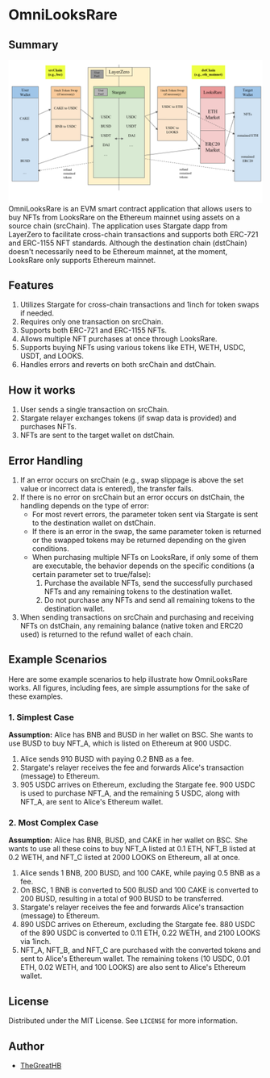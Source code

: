 # OmniLooksRare

## Summary

![OmniLooksRare Diagram](docs/OmniLooksRare_Diagram.png)
OmniLooksRare is an EVM smart contract application that allows users to buy NFTs from LooksRare on the Ethereum mainnet using assets on a source chain (srcChain). The application uses Stargate dapp from LayerZero to facilitate cross-chain transactions and supports both ERC-721 and ERC-1155 NFT standards. Although the destination chain (dstChain) doesn't necessarily need to be Ethereum mainnet, at the moment, LooksRare only supports Ethereum mainnet.

## Features

1. Utilizes Stargate for cross-chain transactions and 1inch for token swaps if needed.
2. Requires only one transaction on srcChain.
3. Supports both ERC-721 and ERC-1155 NFTs.
4. Allows multiple NFT purchases at once through LooksRare.
5. Supports buying NFTs using various tokens like ETH, WETH, USDC, USDT, and LOOKS.
6. Handles errors and reverts on both srcChain and dstChain.

## How it works

1. User sends a single transaction on srcChain.
2. Stargate relayer exchanges tokens (if swap data is provided) and purchases NFTs.
3. NFTs are sent to the target wallet on dstChain.

## Error Handling

1. If an error occurs on srcChain (e.g., swap slippage is above the set value or incorrect data is entered), the transfer fails.
2. If there is no error on srcChain but an error occurs on dstChain, the handling depends on the type of error:
   - For most revert errors, the parameter token sent via Stargate is sent to the destination wallet on dstChain.
   - If there is an error in the swap, the same parameter token is returned or the swapped tokens may be returned depending on the given conditions.
   - When purchasing multiple NFTs on LooksRare, if only some of them are executable, the behavior depends on the specific conditions (a certain parameter set to true/false):
     1. Purchase the available NFTs, send the successfully purchased NFTs and any remaining tokens to the destination wallet.
     2. Do not purchase any NFTs and send all remaining tokens to the destination wallet.
3. When sending transactions on srcChain and purchasing and receiving NFTs on dstChain, any remaining balance (native token and ERC20 used) is returned to the refund wallet of each chain.

## Example Scenarios

Here are some example scenarios to help illustrate how OmniLooksRare works. All figures, including fees, are simple assumptions for the sake of these examples.

### 1. Simplest Case

**Assumption:** Alice has BNB and BUSD in her wallet on BSC. She wants to use BUSD to buy NFT_A, which is listed on Ethereum at 900 USDC.

1. Alice sends 910 BUSD with paying 0.2 BNB as a fee.
2. Stargate's relayer receives the fee and forwards Alice's transaction (message) to Ethereum.
3. 905 USDC arrives on Ethereum, excluding the Stargate fee. 900 USDC is used to purchase NFT_A, and the remaining 5 USDC, along with NFT_A, are sent to Alice's Ethereum wallet.

### 2. Most Complex Case

**Assumption:** Alice has BNB, BUSD, and CAKE in her wallet on BSC. She wants to use all these coins to buy NFT_A listed at 0.1 ETH, NFT_B listed at 0.2 WETH, and NFT_C listed at 2000 LOOKS on Ethereum, all at once.

1. Alice sends 1 BNB, 200 BUSD, and 100 CAKE, while paying 0.5 BNB as a fee.
2. On BSC, 1 BNB is converted to 500 BUSD and 100 CAKE is converted to 200 BUSD, resulting in a total of 900 BUSD to be transferred.
3. Stargate's relayer receives the fee and forwards Alice's transaction (message) to Ethereum.
4. 890 USDC arrives on Ethereum, excluding the Stargate fee. 880 USDC of the 890 USDC is converted to 0.11 ETH, 0.22 WETH, and 2100 LOOKS via 1inch.
5. NFT_A, NFT_B, and NFT_C are purchased with the converted tokens and sent to Alice's Ethereum wallet. The remaining tokens (10 USDC, 0.01 ETH, 0.02 WETH, and 100 LOOKS) are also sent to Alice's Ethereum wallet.

## License

Distributed under the MIT License. See `LICENSE` for more information.

## Author

- [TheGreatHB](https://twitter.com/TheGreatHB_/)
